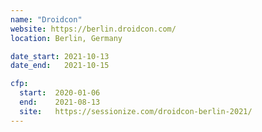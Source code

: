 ```yaml
---
name: "Droidcon"
website: https://berlin.droidcon.com/
location: Berlin, Germany

date_start: 2021-10-13
date_end:   2021-10-15

cfp:
  start:  2020-01-06
  end:    2021-08-13
  site:   https://sessionize.com/droidcon-berlin-2021/
---
```

